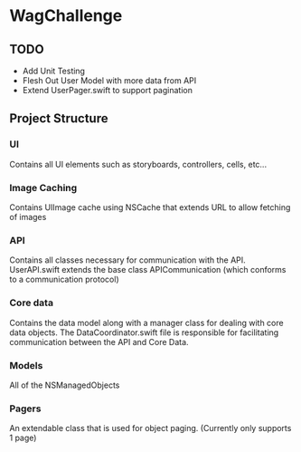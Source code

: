 # WagChallenge

## TODO

- Add Unit Testing
- Flesh Out User Model with more data from API
- Extend UserPager.swift to support pagination

## Project Structure

### UI

Contains all UI elements such as storyboards, controllers, cells, etc...

### Image Caching

Contains UIImage cache using NSCache that extends URL to allow fetching of images

### API

Contains all classes necessary for communication with the API. UserAPI.swift extends the base class APICommunication (which conforms to a communication protocol)

### Core data

Contains the data model along with a manager class for dealing with core data objects. The DataCoordinator.swift file is responsible for facilitating communication between the API and Core Data.

### Models

All of the NSManagedObjects

### Pagers

An extendable class that is used for object paging. (Currently only supports 1 page)

